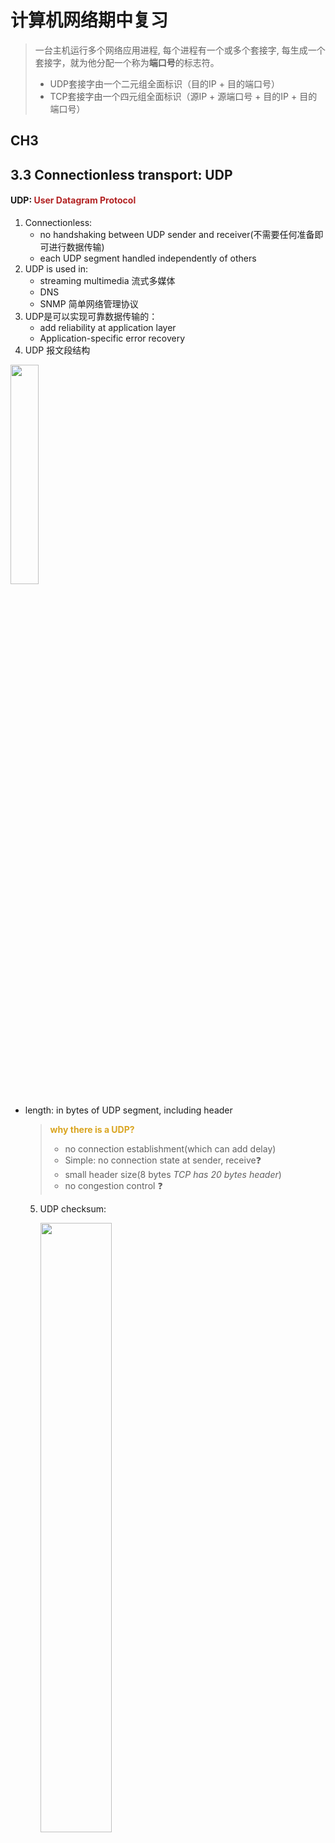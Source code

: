 # 计算机网络期中复习

> 一台主机运行多个网络应用进程, 每个进程有一个或多个套接字, 每生成一个套接字，就为他分配一个称为**端口号**的标志符。
>
> - UDP套接字由一个二元组全面标识（目的IP + 目的端口号）
> - TCP套接字由一个四元组全面标识（源IP + 源端口号 + 目的IP + 目的端口号）

## CH3

## 3.3  Connectionless transport: UDP 

#### UDP: <font color = #B22222>User Datagram Protocol</font>

1. Connectionless:
    - no handshaking between UDP sender and receiver(不需要任何准备即可进行数据传输)
    - each UDP segment handled independently of others
2. UDP is used in:
   - streaming multimedia 流式多媒体
   - DNS
   - SNMP 简单网络管理协议
3. UDP是可以实现可靠数据传输的：
   - add reliability at application layer
   - Application-specific error recovery
4. UDP 报文段结构 

<img src="/Users/wangyutong/Library/Application Support/typora-user-images/image-20181027105809918.png" width="30%" height="30%" />

- length: in bytes of UDP segment,  including header

  > <font color = #DAA520>**why there is a UDP?**</font>
  >
  > - no connection establishment(which can add delay)
  > - Simple: no connection state at sender, receive:question:
  > - small header size(8 bytes   *TCP has 20 bytes header*)
  > - no congestion control :question:





  5. UDP checksum: 

     <img src="/Users/wangyutong/Library/Application Support/typora-user-images/image-20181027110840064.png" width=50% height=50% />

UDP对报文段中的所有16bit字进行加和，然后再将和进行反码运算，求和时遇到的所有溢出都被回卷。

## 3.4  Principles of reliable data transfer

1. rdt: Reliable data transfer

2. rdt 1.0: reliable transfer over a reliable channel

- just send & receive

3. rdt 2.0: channel with bit errors

   - <font color = #B22222>error detection</font>: checksum

   - <font color = #B22222>feedback: control msgs(ACK, NAK) from receiver to sender</font>

     - (Acknowledgements)ACK: tell sender that packet received ok
     - (negative acknowledgements)NAK: tell sender that packet has errors
     - sender retransmits pkt on receipt of NAK

   - <font color = #4169E1>rdt 2.0 has a **fatal flaw:**</font>

     如果ACK/NAK的传输中断了，那么sender重新transmit是不行的，因为会产生duplicate。

4. rdt 2.1

   handling duplicate的方法:

   <font color = #4169E1>i. sender retransmits current pkt if ACK/NAK corrupted </font>

   <font color = #4169E1>ii. sender adds <u>sequence number</u> to each pkt</font>

   <font color = #4169E1>iii. receiver discards duplicate pkt</font>

   :exclamation:*Notes*:

   - For sender:

     - two seq # (0,1) added to pkt will suffice
     - must check if received ACK/NAK corrupted
     - States must "remember" whether "expected" pkt should have seq # of 0 or 1

   - For receiver:

     - must check if received pkt is duplicate

     - Receiver cannot know if ACK/NAK received OK at sender

5. rdt 2.2: use ACKs only

6. rdt 3.0: channels with errors and loss

<img src="/Users/wangyutong/Library/Application Support/typora-user-images/image-20181027171454591.png" width=50% height=50% />

<img src="/Users/wangyutong/Library/Application Support/typora-user-images/image-20181027171547386.png" width=50% height=50% />

7. rdt 3.1: pipelined protocols

   (1). <font color = #B22222>Go-Back-N</font>

   Sender: 

   <img src="/Users/wangyutong/Library/Application Support/typora-user-images/image-20181027192307382.png" width=50% height=50% />

   Receiver:

   <img src="/Users/wangyutong/Library/Application Support/typora-user-images/image-20181027192317990.png" width=50% height=50% />



   - 优点：receiver 不需要缓存任何失序分组，接收方需要维护的唯一信息就是下一个按序接收的分组的序号，即FSM中的```expectedseqnum```.
   - 缺点：会丢弃已经正确接收的分组。对该分组的重传也许会丢失或出错，因此甚至需要更多的重传。也会加大对整个网络的压力。

   (2). <font color = #B22222>Selective repeat </font>

   - 仅重传那些它怀疑在接收方出错的分组

   - 每个分组拥有自己的定时器，超时发生后只能发送一个分组


## 3.5  Connection-oriented transport: TCP

> **TCP & UDP协议只在端系统中运行！** :first_quarter_moon:

1. TCP 连接服务的特点：
   - Full-duplex service: 若一台主机上的进程A与另一台主机上的进程B存在一条TCP连接，则应用层的数据可以从进程B流向进程A，也可从进程A流向进程B。
   - Point-to-point: 单个发送方与单个接收方之间的连接

```clientSocket.connect((serverName, serverPort))```

<font color=#B22222>三次握手：</font>

- <font color=#B22222>client首先发送一个特殊的报文段</font>
- <font color=#B22222>server用另一个特殊的TCP报文段来响应</font>
- <font color=#B22222>最后，client再用第三个特殊的报文段作为响应</font>

<font color=#B22222>*Notes: 前两个报文段不包含应用层数据，第三个可以包含。*</font>

2. TCP报文段结构（ TCP segment）

![image-20181027210309602](/Users/wangyutong/Library/Application Support/typora-user-images/image-20181027210309602.png)

- 报文段序号(sequence number for a segment)：是该报文段**首字节的字节流编号**    

  （即我发送的首字节的序号）

- 确认号(acknowledgement number): 是我想要的下一字节的序号

TCP提供**累计确认**，即TCP只确认该流中至第一个丢失字节为止的字节 ——   <u> cumulative ACK</u>

问：当主机在一条TCP连接中收到失序报文段时该怎么办？

答：取决于implementer （1）接收方立即丢弃失序报文段（2）接收方保留失序的字节，并等待缺少的字节以填补该间隙

